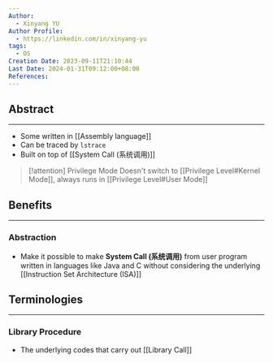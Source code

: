 ```yaml
---
Author:
  - Xinyang YU
Author Profile:
  - https://linkedin.com/in/xinyang-yu
tags:
  - OS
Creation Date: 2023-09-11T21:10:44
Last Date: 2024-01-31T09:12:00+08:00
References: 
---
```

## Abstract
---
- Some written in [[Assembly language]]
- Can be traced by `lstrace`
- Built on top of [[System Call (系统调用)]]

>[!attention] Privilege Mode
>Doesn't switch to [[Privilege Level#Kernel Mode]], always runs in [[Privilege Level#User Mode]]
## Benefits
---
### Abstraction
- Make it possible to make **System Call (系统调用)** from user program written in languages like Java and C without considering the underlying [[Instruction Set Architecture (ISA)]]

## Terminologies
---
### Library Procedure
- The underlying codes that carry out [[Library Call]]